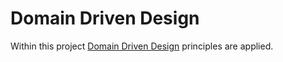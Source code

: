# Domain Driven Design

Within this project [Domain Driven Design](http://en.wikipedia.org/wiki/Domain-driven_design)
principles are applied.
